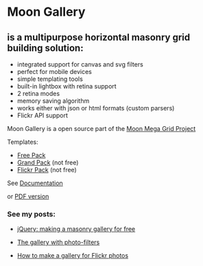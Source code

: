 
# Moon Gallery


## is a multipurpose horizontal masonry grid building solution:

+ integrated support for canvas and svg filters
+ perfect for mobile devices
+ simple templating tools
+ built-in lightbox with retina support
+ 2 retina modes
+ memory saving algorithm
+ works either with json or html formats (custom parsers)
+ Flickr API support


Moon Gallery is a open source part of the [Moon Mega Grid Project](http://exxo.ru/moon-mega-grid/)

Templates:
+ [Free Pack](https://github.com/Kremlianski/free-pack)
+ [Grand Pack](http://exxo.ru/moon-mega-grid/grand-pack/) (not free)
+ [Flickr Pack](http://exxo.ru/moon-mega-grid/flickr-pack/) (not free)

See [Documentation](http://exxo.ru/moon-mega-grid/free-pack/api.html)


or [PDF version](http://exxo.ru/moon-mega-grid/assets/pdf/masonry-grid-api.pdf)



### See my posts: ###

+ [jQuery: making a masonry gallery for free](http://blog.exxo.ru/jquery-making-a-masonry-gallery-for-free/)


+ [The gallery with photo-filters ](http://blog.exxo.ru/the-gallery-with-photo-filters/)


+ [How to make a gallery for Flickr photos](http://blog.exxo.ru/how-to-make-a-gallery-for-flickr-photos/)

